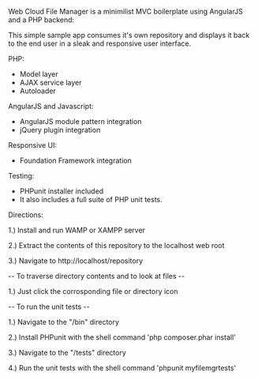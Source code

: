 Web Cloud File Manager is a minimilist MVC boilerplate using AngularJS and a PHP backend:

This simple sample app consumes it's own repository and displays it back to the end user in a sleak and responsive user interface.


PHP:
- Model layer
- AJAX service layer
- Autoloader

AngularJS and Javascript:
- AngularJS module pattern integration
- jQuery plugin integration

Responsive UI:
- Foundation Framework integration

Testing:
- PHPunit installer included
- It also includes a full suite of PHP unit tests.

Directions:

1.) Install and run WAMP or XAMPP server

2.) Extract the contents of this repository to the localhost web root

3.) Navigate to http://localhost/repository

-- To traverse directory contents and to look at files --

1.)  Just click the corrosponding file or directory icon

-- To run the unit tests --

1.) Navigate to the "/bin" directory

2.) Install PHPunit with the shell command 'php composer.phar install'

3.) Navigate to the "/tests" directory

4.) Run the unit tests with the shell command 'phpunit myfilemgrtests'

